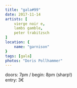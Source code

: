 ```yaml
---
title: "gala#99"
date: 2017-11-14
artists: [
    vierge noir e,
    lambs gamble,
    peter trabitzsch
]
location: {
    name: "garnison"
}
tags: [gala]
photos: "Doris Pollhammer"
---
```

doors: 7pm / begin: 8pm (sharp!)  
entry: 3€

